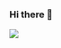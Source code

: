 
### Hi there 👋

<p align="left">
<a href="https://visitor-badge-reloaded.herokuapp.com/badge?page_id=frte-nsk&color=F76C33&style=flat&logo=Github&text=views">
  <img src="https://visitor-badge-reloaded.herokuapp.com/badge?page_id=frte-nsk&color=F76C33&style=flat&logo=Github&text=views"/>
</a>
</p>
<!--
**frte-nsk/frte-nsk** is a ✨ _special_ ✨ repository because its `README.md` (this file) appears on your GitHub profile.

Here are some ideas to get you started:

- 🔭 I’m currently working on ...
- 🌱 I’m currently learning ...
- 👯 I’m looking to collaborate on ...
- 🤔 I’m looking for help with ...
- 💬 Ask me about ...
- 📫 How to reach me: ...
- 😄 Pronouns: ...
- ⚡ Fun fact: ...
-->
